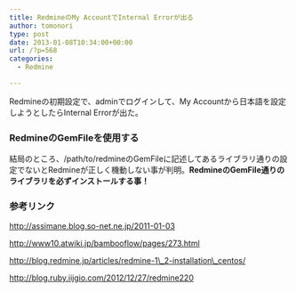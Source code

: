 ```yaml
---
title: RedmineのMy AccountでInternal Errorが出る
author: tomonori
type: post
date: 2013-01-08T10:34:00+00:00
url: /?p=568
categories:
  - Redmine

---
```

Redmineの初期設定で、adminでログインして、My Accountから日本語を設定しようとしたらInternal Errorが出た。

### RedmineのGemFileを使用する

結局のところ、/path/to/redmineのGemFileに記述してあるライブラリ通りの設定でないとRedmineが正しく機動しない事が判明。**RedmineのGemFile通りのライブラリを必ずインストールする事！**

### 参考リンク

http://assimane.blog.so-net.ne.jp/2011-01-03
  
http://www10.atwiki.jp/bambooflow/pages/273.html
  
http://blog.redmine.jp/articles/redmine-1\_2-installation\_centos/
  
http://blog.ruby.iijgio.com/2012/12/27/redmine220